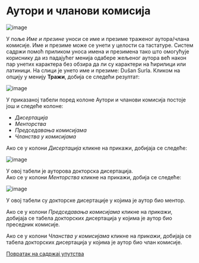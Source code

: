 # Аутори и чланови комисија 
 
 ![image](https://user-images.githubusercontent.com/29538544/164968231-19fe3d7e-aea1-4805-af61-4a2332917d5c.png)
 
У поље *Име и презине* уноси се име и презиме траженог аутора/члана комисије. Име и презиме може се унети у целости са тастатуре. Систем садржи помоћ приликом уноса имена и презимена тако што омогућује кориснику да из падајућег менија одабере жељеног аутора већ након пар унетих карактера без обзира да ли су карактери на ћирилици или латиници. На слици је унето име и презиме: Dušan Surla. Кликом на опцију у менију **Тражи**, добија се следећи резултат:

 ![image](https://user-images.githubusercontent.com/29538544/164968279-dc2c199b-07fb-4d0b-a714-3dd76c5c34c5.png)

У приказаној табели поред колоне Аутори и чланови комисија постоје још и следеће колоне: 
- *Дисертација*
- *Менторства*
- *Председавања комисијама*
- *Чланства у комисијама*  

Ако се у колони *Дисертација* кликне на прикажи, добијаја  се следеће: 

 ![image](https://user-images.githubusercontent.com/29538544/164968355-616da117-2d19-46c1-b59c-46a86bd260b3.png)

У овој табели је ауторова докторска дисертација.   
Ако се у колони *Менторства* кликне на прикажи, добија се следеће: 
 
 ![image](https://user-images.githubusercontent.com/29538544/164968414-35fb2244-7ab4-4bf1-af2c-062c75a5907d.png)
 
У овој табели су докторске дисертације у којима је аутор био ментор. 

Ако се у колони *Председавања комисијама* кликне на *прикажи*, добијаја  се табела докторских дисертација у којима је аутор био преседник комисије.

Ако се у колони *Чланства у комисијама* кликне на *прикажи*, добијаја  се табела докторских дисертација у којима је аутор био члан комисије.

[Повратак на садржај упутства](../uputstvoPretragaDisertacijaSr.md#садржај)

